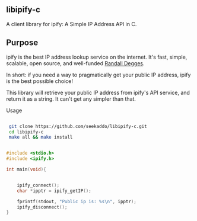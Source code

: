 ## libipify-c
A client library for ipify: A Simple IP Address API in C.


## Purpose

ipify is the best IP address lookup service on the internet. It's fast, simple, scalable, open source, and well-funded [Randall Degges](http://www.rdegges.com).

In short: if you need a way to pragmatically get your public IP address, ipify is the best possible choice!

This library will retrieve your public IP address from ipify's API service, and return it as a string. It can't get any simpler than that.



Usage

```bash

 git clone https://github.com/seekaddo/libipify-c.git
 cd libipify-c
 make all && make install

```


```C

#include <stdio.h>
#include <ipify.h>

int main(void){


    ipify_connect();
    char *ipptr = ipify_getIP();

    fprintf(stdout, "Public ip is: %s\n", ipptr);
    ipify_disconnect();
}


```


